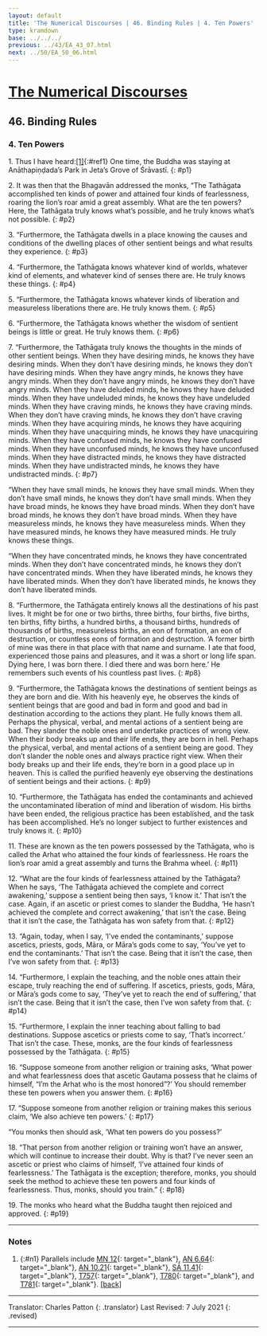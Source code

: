 ```yaml
---
layout: default
title: 'The Numerical Discourses | 46. Binding Rules | 4. Ten Powers'
type: kramdown
base: ../../../
previous: ../43/EA_43_07.html
next: ../50/EA_50_06.html
---
```


# [The Numerical Discourses](../index.html)
## 46. Binding Rules
### 4. Ten Powers

1\. Thus I have heard:[\[1\]](#n1){:#ref1} One time, the Buddha was staying at Anāthapiṇḍada’s Park in Jeta’s Grove of Śrāvastī.
{: #p1}

2\. It was then that the Bhagavān addressed the monks, “The Tathāgata accomplished ten kinds of power and attained four kinds of fearlessness, roaring the lion’s roar amid a great assembly. What are the ten powers? Here, the Tathāgata truly knows what’s possible, and he truly knows what’s not possible.
{: #p2}

3\. “Furthermore, the Tathāgata dwells in a place knowing the causes and conditions of the dwelling places of other sentient beings and what results they experience.
{: #p3}

4\. “Furthermore, the Tathāgata knows whatever kind of worlds, whatever kind of elements, and whatever kind of senses there are. He truly knows these things.
{: #p4}

5\. “Furthermore, the Tathāgata knows whatever kinds of liberation and measureless liberations there are. He truly knows them.
{: #p5}

6\. “Furthermore, the Tathāgata knows whether the wisdom of sentient beings is little or great. He truly knows them.
{: #p6}

7\. “Furthermore, the Tathāgata truly knows the thoughts in the minds of other sentient beings. When they have desiring minds, he knows they have desiring minds. When they don’t have desiring minds, he knows they don’t have desiring minds. When they have angry minds, he knows they have angry minds. When they don’t have angry minds, he knows they don’t have angry minds. When they have deluded minds, he knows they have deluded minds. When they have undeluded minds, he knows they have undeluded minds. When they have craving minds, he knows they have craving minds. When they don’t have craving minds, he knows they don’t have craving minds. When they have acquiring minds, he knows they have acquiring minds. When they have unacquiring minds, he knows they have unacquiring minds. When they have confused minds, he knows they have confused minds. When they have unconfused minds, he knows they have unconfused minds. When they have distracted minds, he knows they have distracted minds. When they have undistracted minds, he knows they have undistracted minds.
{: #p7}

“When they have small minds, he knows they have small minds. When they don’t have small minds, he knows they don’t have small minds. When they have broad minds, he knows they have broad minds. When they don’t have broad minds, he knows they don’t have broad minds. When they have measureless minds, he knows they have measureless minds. When they have measured minds, he knows they have measured minds. He truly knows these things.

“When they have concentrated minds, he knows they have concentrated minds. When they don’t have concentrated minds, he knows they don’t have concentrated minds. When they have liberated minds, he knows they have liberated minds. When they don’t have liberated minds, he knows they don’t have liberated minds.


8\. “Furthermore, the Tathāgata entirely knows all the destinations of his past lives. It might be for one or two births, three births, four births, five births, ten births, fifty births, a hundred births, a thousand births, hundreds of thousands of births, measureless births, an eon of formation, an eon of destruction, or countless eons of formation and destruction. ‘A former birth of mine was there in that place with that name and surname. I ate that food, experienced those pains and pleasures, and it was a short or long life span. Dying here, I was born there. I died there and was born here.’ He remembers such events of his countless past lives.
{: #p8}

9\. “Furthermore, the Tathāgata knows the destinations of sentient beings as they are born and die. With his heavenly eye, he observes the kinds of sentient beings that are good and bad in form and good and bad in destination according to the actions they plant. He fully knows them all. Perhaps the physical, verbal, and mental actions of a sentient being are bad. They slander the noble ones and undertake practices of wrong view. When their body breaks up and their life ends, they are born in hell. Perhaps the physical, verbal, and mental actions of a sentient being are good. They don’t slander the noble ones and always practice right view. When their body breaks up and their life ends, they’re born in a good place up in heaven. This is called the purified heavenly eye observing the destinations of sentient beings and their actions.
{: #p9}

10\. “Furthermore, the Tathāgata has ended the contaminants and achieved the uncontaminated liberation of mind and liberation of wisdom. His births have been ended, the religious practice has been established, and the task has been accomplished. He’s no longer subject to further existences and truly knows it.
{: #p10}

11\. These are known as the ten powers possessed by the Tathāgata, who is called the Arhat who attained the four kinds of fearlessness. He roars the lion’s roar amid a great assembly and turns the Brahma wheel.
{: #p11}

12\. “What are the four kinds of fearlessness attained by the Tathāgata? When he says, ‘The Tathāgata achieved the complete and correct awakening,’ suppose a sentient being then says, ‘I know it.’ That isn’t the case. Again, if an ascetic or priest comes to slander the Buddha, ‘He hasn’t achieved the complete and correct awakening,’ that isn’t the case. Being that it isn’t the case, the Tathāgata has won safety from that.
{: #p12}

13\. “Again, today, when I say, ‘I’ve ended the contaminants,’ suppose ascetics, priests, gods, Māra, or Māra’s gods come to say, ‘You’ve yet to end the contaminants.’ That isn’t the case. Being that it isn’t the case, then I’ve won safety from that.
{: #p13}

14\. “Furthermore, I explain the teaching, and the noble ones attain their escape, truly reaching the end of suffering. If ascetics, priests, gods, Māra, or Māra’s gods come to say, ‘They’ve yet to reach the end of suffering,’ that isn’t the case. Being that it isn’t the case, then I’ve won safety from that.
{: #p14}

15\. “Furthermore, I explain the inner teaching about falling to bad destinations. Suppose ascetics or priests come to say, ‘That’s incorrect.’ That isn’t the case. These, monks, are the four kinds of fearlessness possessed by the Tathāgata.
{: #p15}

16\. “Suppose someone from another religion or training asks, ‘What power and what fearlessness does that ascetic Gautama possess that he claims of himself, “I’m the Arhat who is the most honored”?’ You should remember these ten powers when you answer them.
{: #p16}

17\. “Suppose someone from another religion or training makes this serious claim, ‘We also achieve ten powers.’
{: #p17}

“You monks then should ask, ‘What ten powers do you possess?’

18\. “That person from another religion or training won’t have an answer, which will continue to increase their doubt. Why is that? I’ve never seen an ascetic or priest who claims of himself, ‘I’ve attained four kinds of fearlessness.’ The Tathāgata is the exception; therefore, monks, you should seek the method to achieve these ten powers and four kinds of fearlessness. Thus, monks, should you train.”
{: #p18}

19\. The monks who heard what the Buddha taught then rejoiced and approved.
{: #p19}

---

### Notes

1. {:#n1} Parallels include [MN 12](https://suttacentral.net/mn12){: target="_blank"}, [AN 6.64](https://suttacentral.net/an6.64){: target="_blank"}, [AN 10.21](https://suttacentral.net/an10.21){: target="_blank"}, [SĀ 11.41](../../samyukta/11/SA11_41.html){: target="_blank"}, [T757](../../../09_other_sutras/T757.html){: target="_blank"}, [T780](../../../09_other_sutras/T780.html){: target="_blank"}, and [T781](../../../09_other_sutras/T781.html){: target="_blank"}. [\[back\]](#ref1)

---

Translator: Charles Patton
{: .translator}
Last Revised: 7 July 2021
{: .revised}

---